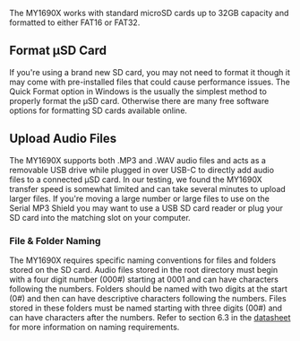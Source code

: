 The MY1690X works with standard microSD cards up to 32GB capacity and formatted to either FAT16 or FAT32.

## Format &micro;SD Card

If you're using a brand new SD card, you may not need to format it though it may come with pre-installed files that could cause performance issues. The Quick Format option in Windows is the usually the simplest method to properly format the &micro;SD card. Otherwise there are many free software options for formatting SD cards available online.

## Upload Audio Files

The MY1690X supports both .MP3 and .WAV audio files and acts as a removable USB drive while plugged in over USB-C to directly add audio files to a connected &micro;SD card. In our testing, we found the MY1690X transfer speed is somewhat limited and can take several minutes to upload larger files. If you're moving a large number or large files to use on the Serial MP3 Shield you may want to use a USB SD card reader or plug your SD card into the matching slot on your computer. 

### File & Folder Naming

The MY1690X requires specific naming conventions for files and folders stored on the SD card. Audio files stored in the root directory must begin with a four digit number (000#) starting at 0001 and can have characters following the numbers. Folders should be named with two digits at the start (0#) and then can have descriptive characters following the numbers. Files stored in these folders must be named starting with three digits (00#) and can have characters after the numbers. Refer to section 6.3 in the [datasheet](./assets/component_documentation/MY1690X‑16S%20MP3%20Decoder%20IC%20User%20Manual.pdf) for more information on naming requirements.
